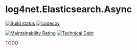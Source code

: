 # log4net.Elasticsearch.Async

[![Build status](https://ci.appveyor.com/api/projects/status/q5ya0kbsodgejn0c?svg=true)](https://ci.appveyor.com/project/tommasobertoni/log4net-elasticsearch-async)
[![codecov](https://codecov.io/gh/tommasobertoni/log4net.Elasticsearch.Async/branch/master/graph/badge.svg)](https://codecov.io/gh/tommasobertoni/log4net.Elasticsearch.Async)

[![Maintainability Rating](https://sonarcloud.io/api/project_badges/measure?project=tommasobertoni_log4net.Elasticsearch.Async&metric=sqale_rating)](https://sonarcloud.io/dashboard?id=tommasobertoni_log4net.Elasticsearch.Async)
[![Technical Debt](https://sonarcloud.io/api/project_badges/measure?project=tommasobertoni_log4net.Elasticsearch.Async&metric=sqale_index)](https://sonarcloud.io/dashboard?id=tommasobertoni_log4net.Elasticsearch.Async)

TODO
